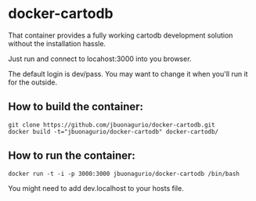 docker-cartodb
==============

That container provides a fully working cartodb development solution
without the installation hassle.

Just run and connect to locahost:3000 into you browser.

The default login is dev/pass. You may want to change it when you'll run
it for the outside.

How to build the container:
--------------

```
git clone https://github.com/jbuonagurio/docker-cartodb.git
docker build -t="jbuonagurio/docker-cartodb" docker-cartodb/
```

How to run the container:
--------------

```
docker run -t -i -p 3000:3000 jbuonagurio/docker-cartodb /bin/bash
```

You might need to add dev.localhost to your hosts file.

